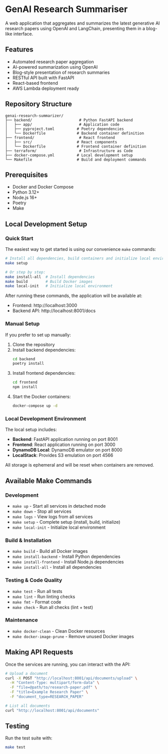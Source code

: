# GenAI Research Summariser

A web application that aggregates and summarizes the latest generative AI research papers using OpenAI and LangChain, presenting them in a blog-like interface.

## Features
- Automated research paper aggregation
- AI-powered summarization using OpenAI
- Blog-style presentation of research summaries
- RESTful API built with FastAPI
- React-based frontend
- AWS Lambda deployment ready

## Repository Structure
```
genai-research-summarizer/
├── backend/                     # Python FastAPI backend
│   ├── app/                     # Application code
│   ├── pyproject.toml          # Poetry dependencies
│   └── Dockerfile              # Backend container definition
├── frontend/                    # React frontend
│   ├── src/                    # React components
│   └── Dockerfile              # Frontend container definition
├── terraform/                   # Infrastructure as Code
├── docker-compose.yml          # Local development setup
└── Makefile                    # Build and deployment commands
```

## Prerequisites
- Docker and Docker Compose
- Python 3.12+
- Node.js 16+
- Poetry
- Make

## Local Development Setup

### Quick Start

The easiest way to get started is using our convenience `make` commands:

```bash
# Install all dependencies, build containers and initialize local environment
make setup

# Or step by step:
make install-all  # Install dependencies
make build        # Build Docker images
make local-init   # Initialize local environment
```

After running these commands, the application will be available at:
- Frontend: http://localhost:3000
- Backend API: http://localhost:8001/docs

### Manual Setup

If you prefer to set up manually:

1. Clone the repository
2. Install backend dependencies:
   ```bash
   cd backend
   poetry install
   ```
3. Install frontend dependencies:
   ```bash
   cd frontend
   npm install
   ```
4. Start the Docker containers:
   ```bash
   docker-compose up -d
   ```

### Local Development Environment

The local setup includes:
- **Backend**: FastAPI application running on port 8001
- **Frontend**: React application running on port 3000
- **DynamoDB Local**: DynamoDB emulator on port 8000
- **LocalStack**: Provides S3 emulation on port 4566

All storage is ephemeral and will be reset when containers are removed.

## Available Make Commands

### Development
- `make up` - Start all services in detached mode
- `make down` - Stop all services
- `make logs` - View logs from all services
- `make setup` - Complete setup (install, build, initialize)
- `make local-init` - Initialize local environment

### Build & Installation
- `make build` - Build all Docker images
- `make install-backend` - Install Python dependencies
- `make install-frontend` - Install Node.js dependencies
- `make install-all` - Install all dependencies

### Testing & Code Quality
- `make test` - Run all tests
- `make lint` - Run linting checks
- `make fmt` - Format code
- `make check` - Run all checks (lint + test)

### Maintenance
- `make docker-clean` - Clean Docker resources
- `make docker-image-prune` - Remove unused Docker images

## Making API Requests

Once the services are running, you can interact with the API:

```bash
# Upload a document
curl -X POST "http://localhost:8001/api/documents/upload" \
  -H "Content-Type: multipart/form-data" \
  -F "file=@path/to/research-paper.pdf" \
  -F "title=Example Research Paper" \
  -F "document_type=RESEARCH_PAPER"

# List all documents
curl "http://localhost:8001/api/documents"
```

## Testing
Run the test suite with:
```bash
make test
```
